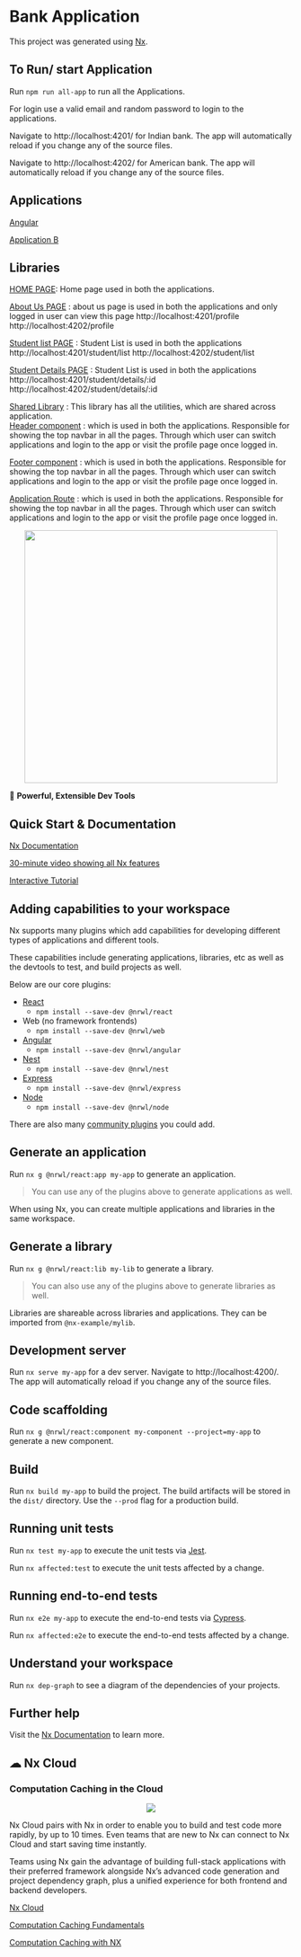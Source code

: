 # Bank Application

This project was generated using [Nx](https://nx.dev).


## To Run/ start Application

Run `npm run all-app` to run all the Applications.

For login use a valid email and random password to login to the applications.


Navigate to http://localhost:4201/ for Indian bank. The app will automatically reload if you change any of the source files.

Navigate to http://localhost:4202/ for American bank. The app will automatically reload if you change any of the source files.

## Applications

[Angular](https://github.com/nipin91/techolution-assignement/tree/main/apps/angular)

[Application B](https://github.com/nipin91/techolution-assignement/tree/main/apps/application-b)

## Libraries
[HOME PAGE](https://github.com/nipin91/techolution-assignement/tree/main/libs/home): Home page used in both the applications.

[About Us PAGE](https://github.com/nipin91/techolution-assignement/tree/main/libs/about-us) : about us page is used in both the applications and only logged in user can view this page http://localhost:4201/profile  http://localhost:4202/profile

[Student list PAGE](https://github.com/nipin91/techolution-assignement/tree/main/libs/student/src/lib/list) : Student List is used in both the applications http://localhost:4201/student/list http://localhost:4202/student/list

[Student Details PAGE](https://github.com/nipin91/techolution-assignement/tree/main/libs/student/src/lib/details) : Student List is used in both the applications http://localhost:4201/student/details/:id http://localhost:4202/student/details/:id

[Shared Library](https://github.com/Abdul-khaderT/Assignment/tree/main/libs/shared) : This library has all the utilities, which are shared across application.  
[Header component](https://github.com/nipin91/techolution-assignement/tree/main/libs/shared/src/lib/header) : which is used in both the applications. Responsible for showing the top navbar in all the pages. Through which user can switch applications and login to the app or visit the profile page once logged in.

[Footer component](https://github.com/nipin91/techolution-assignement/tree/main/libs/shared/src/lib/header) : which is used in both the applications. Responsible for showing the top navbar in all the pages. Through which user can switch applications and login to the app or visit the profile page once logged in.

[Application Route](https://github.com/nipin91/techolution-assignement/tree/main/libs/shared/src/lib/app.routes) : which is used in both the applications. Responsible for showing the top navbar in all the pages. Through which user can switch applications and login to the app or visit the profile page once logged in.



<p align="center"><img src="https://raw.githubusercontent.com/nrwl/nx/master/nx-logo.png" width="450"></p>

🔎 **Powerful, Extensible Dev Tools**

## Quick Start & Documentation

[Nx Documentation](https://nx.dev)

[30-minute video showing all Nx features](https://nx.dev/getting-started/what-is-nx)

[Interactive Tutorial](https://nx.dev/tutorial/01-create-application)

## Adding capabilities to your workspace

Nx supports many plugins which add capabilities for developing different types of applications and different tools.

These capabilities include generating applications, libraries, etc as well as the devtools to test, and build projects as well.

Below are our core plugins:

- [React](https://reactjs.org)
  - `npm install --save-dev @nrwl/react`
- Web (no framework frontends)
  - `npm install --save-dev @nrwl/web`
- [Angular](https://angular.io)
  - `npm install --save-dev @nrwl/angular`
- [Nest](https://nestjs.com)
  - `npm install --save-dev @nrwl/nest`
- [Express](https://expressjs.com)
  - `npm install --save-dev @nrwl/express`
- [Node](https://nodejs.org)
  - `npm install --save-dev @nrwl/node`

There are also many [community plugins](https://nx.dev/community) you could add.

## Generate an application

Run `nx g @nrwl/react:app my-app` to generate an application.

> You can use any of the plugins above to generate applications as well.

When using Nx, you can create multiple applications and libraries in the same workspace.

## Generate a library

Run `nx g @nrwl/react:lib my-lib` to generate a library.

> You can also use any of the plugins above to generate libraries as well.

Libraries are shareable across libraries and applications. They can be imported from `@nx-example/mylib`.

## Development server

Run `nx serve my-app` for a dev server. Navigate to http://localhost:4200/. The app will automatically reload if you change any of the source files.

## Code scaffolding

Run `nx g @nrwl/react:component my-component --project=my-app` to generate a new component.

## Build

Run `nx build my-app` to build the project. The build artifacts will be stored in the `dist/` directory. Use the `--prod` flag for a production build.

## Running unit tests

Run `nx test my-app` to execute the unit tests via [Jest](https://jestjs.io).

Run `nx affected:test` to execute the unit tests affected by a change.

## Running end-to-end tests

Run `nx e2e my-app` to execute the end-to-end tests via [Cypress](https://www.cypress.io).

Run `nx affected:e2e` to execute the end-to-end tests affected by a change.

## Understand your workspace

Run `nx dep-graph` to see a diagram of the dependencies of your projects.

## Further help

Visit the [Nx Documentation](https://nx.dev) to learn more.

## ☁ Nx Cloud

### Computation Caching in the Cloud

<p style="text-align: center;"><img src="https://raw.githubusercontent.com/nrwl/nx/master/images/nx-cloud-card.png"></p>

Nx Cloud pairs with Nx in order to enable you to build and test code more rapidly, by up to 10 times. Even teams that are new to Nx can connect to Nx Cloud and start saving time instantly.

Teams using Nx gain the advantage of building full-stack applications with their preferred framework alongside Nx’s advanced code generation and project dependency graph, plus a unified experience for both frontend and backend developers.

[Nx Cloud](https://nx.app/)

[Computation Caching Fundamentals](https://blog.nrwl.io/computation-caching-the-fundamentals-behind-nxs-lightning-fast-execution-dc761fe41eb8)

[Computation Caching with NX](https://nx.dev/latest/core-concepts/computation-caching)
